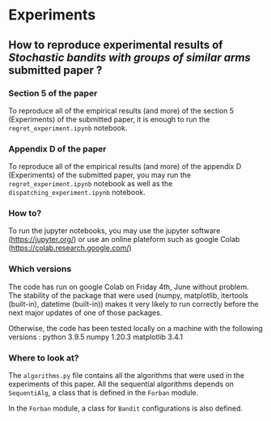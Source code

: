 # Experiments
## How to reproduce experimental results of *Stochastic bandits with groups of similar arms* submitted paper ?

### Section 5 of the paper
To reproduce all of the empirical results (and more) of the section 5 (Experiments) of the submitted paper, it is enough to run the `regret_experiment.ipynb` notebook.

### Appendix D of the paper
To reproduce all of the empirical results (and more) of the appendix D (Experiments) of the submitted paper, you may run the `regret_experiment.ipynb` notebook as well as the `dispatching_experiment.ipynb` notebook.

### How to?
To run the jupyter notebooks, you may use the jupyter software (https://jupyter.org/) or use an online plateform such as google Colab (https://colab.research.google.com/)

### Which versions
The code has run on google Colab on Friday 4th, June without problem. The stability of the package that were used (numpy, matplotlib, itertools (built-in), datetime (built-in)) makes it very likely to run correctly before the next major updates of one of those packages.

Otherwise, the code has been tested locally on a machine with the following versions :
python 3.9.5
numpy 1.20.3
matplotlib 3.4.1

### Where to look at?
The `algorithms.py` file contains all the algorithms that were used in the experiments of this paper. All the sequential algorithms depends on `SequentiAlg`, a class that is defined in the `Forban` module.

In the `Forban` module, a class for `Bandit` configurations is also defined.